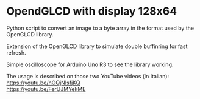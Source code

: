 # OpendGLCD with display 128x64

Python script to convert an image to a byte array in the format used by the OpenGLCD library.
  
Extension of the OpenGLCD library to simulate double buffinring for fast refresh.
  
Simple oscilloscope for Arduino Uno R3 to see the library working.  
  
  
The usage is described on those two YouTube videos (in Italian):
https://youtu.be/nOQjNIsfjKQ  
https://youtu.be/FerUJMYekME  

